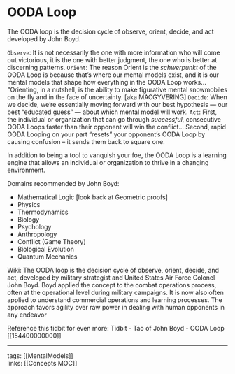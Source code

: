 # OODA Loop
The OODA loop is the decision cycle of observe, orient, decide, and act developed by John Boyd.

`Observe`: It is not necessarily the one with more information who will come out victorious, it is the one with better judgment, the one who is better at discerning patterns.
`Orient`: The reason Orient is the *schwerpunkt* of the OODA Loop is because that’s where our mental models exist, and it is our mental models that shape how everything in the OODA Loop works... "Orienting, in a nutshell, is the ability to make figurative mental snowmobiles on the fly and in the face of uncertainty. [aka MACGYVERING]
`Decide`: When we decide, we’re essentially moving forward with our best hypothesis — our best “educated guess” — about which mental model will work.
`Act`: First, the individual or organization that can go through *successful*, consecutive OODA Loops faster than their opponent will win the conflict... Second, rapid OODA Looping on your part “resets” your opponent’s OODA Loop by causing confusion – it sends them back to square one.

In addition to being a tool to vanquish your foe, the OODA Loop is a learning engine that allows an individual or organization to thrive in a changing environment.

Domains recommended by John Boyd:

* Mathematical Logic [look back at Geometric proofs]
* Physics
* Thermodynamics
* Biology
* Psychology
* Anthropology
* Conflict (Game Theory)
* Biological Evolution
* Quantum Mechanics 

Wiki: The OODA loop is the decision cycle of observe, orient, decide, and act, developed by military strategist and United States Air Force Colonel John Boyd. Boyd applied the concept to the combat operations process, often at the operational level during military campaigns. It is now also often applied to understand commercial operations and learning processes. The approach favors agility over raw power in dealing with human opponents in any endeavor


Reference this tidbit for even more: Tidbit - Tao of John Boyd - OODA Loop [[154400000000]]

---
tags: [[MentalModels]]   
links: [[Concepts MOC]]
